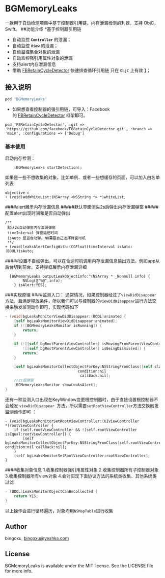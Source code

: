 # BGMemoryLeaks

  一款用于自动检测项目中基于控制器引用链，内存泄漏检测的利器，支持 ObjC，Swift。
##功能介绍
*基于控制器引用链
*  自动监控 **`Controller`** 的泄漏；
*  自动监控 **`View`** 的泄漏；
*  自动监控集合对象的泄漏
*  自动监控强引用属性对象的泄漏
*  支持alert内存泄漏信息
*  借助 [FBRetainCycleDetector](https://github.com/facebook/FBRetainCycleDetector) 快速排查循环引用链 只在 `ObjC` 上有效 】；

## 接入说明

```ruby
pod 'BGMemoryLeaks'
```
*   如果想查看控制器的强引用链，可导入：Facebook 的 [FBRetainCycleDetector](https://github.com/facebook/FBRetainCycleDetector) 框架即可。
```
pod 'FBRetainCycleDetector', :git => 'https://github.com/facebook/FBRetainCycleDetector.git', :branch => 'main', :configurations => ['Debug']
```

### 基本使用
启动内存检测：

```
    [BGMemoryLeaks startDetection];
```

如果是一些不想收集的对象，比如单例、或者一些想缓存的页面，可以加入白名单列表
```
objective-c
+ (void)addWhiteList:(NSArray <NSString *> *)whiteList;
```

####alert展示内存泄漏信息
#####默认界面消失2s后弹出内存泄漏弹窗
#####配置alert出现时间和是否自动弹出
```
/**
 默认2s自动弹窗内存泄漏弹窗
 timeInterval 弹窗延迟时间
 isAuto 是否自动弹。NO需要自己选择弹窗时机
 **/
+ (void)leaksAlertConfigWith:(CGFloat)timeInterval isAuto:(BOOL)isAuto;
```
#####设置不自动弹出，可以在合适时机调用内存泄漏信息输出方法，例如app从后台切到前台，支持弹框展示内存泄漏详细
```
  [BGMemoryLeaks outputLeakObjectInfo:^(NSArray * _Nonnull info) {
        NSLog(@"%@",info);
    } isAlert:YES];
```
###实现原理
####监测入口：
通常情况，如果控制器经过了`viewDidDisappear`方法，且满足释放条件，所以我们可以与控制器的`viewDidDisappear`进行方法交换来触发监测动作即可，实现代码如下
```objective-c
- (void)bgLeaksMonitorViewDidDisappear:(BOOL)animated {
    [self bgLeaksMonitorViewDidDisappear:animated];
    if (![BGMemoryLeaksMonitor isRunning]) {
        return;
    }
    
    if (![[self bgRootParentViewController] isMovingFromParentViewController] &&
        ![[self bgRootParentViewController] isBeingDismissed]) {
        return;
    }

    [self bgLeaksMonitorCollectObjectForKey:NSStringFromClass([self class])
                                 condition:nil
                                  callBack:nil];
    //2s后弹窗
    [BGMemoryLeaksMonitor showLeaksAlert];
}
```
还有一种监测入口出现在KeyWindow变更根控制器时，由于直接设置根控制器不会触发 `viewDidDisappear `方法，所以需要`setRootViewController`方法交换触发监测动作即可 ：
```
- (void)bgLeaksMonitorSetRootViewController:(UIViewController *)rootViewController {
    if (self.rootViewController && ![self.rootViewController isEqual:rootViewController]) {
        [self bgLeaksMonitorCollectObjectForKey:NSStringFromClass(self.rootViewController.class) condition:nil callBack:nil];
    }
    [self bgLeaksMonitorSetRootViewController:rootViewController];
}
```
####收集对象信息
1.收集控制器强引用属性对象
2.收集控制器所有子控制器对象
3.收集控制器所有view对象
4.会对实现下面协议方法的系统类收集、其他系统类过滤
```objective-c
- (BOOL)LeaksMonitorObjectCanBeCollected {
    return YES;
}
```
以上操作会进行循环遍历，对象均用`NSMapTable`进行收集


## Author

bingoxu, bingoxu@yeahka.com

## License

BGMemoryLeaks is available under the MIT license. See the LICENSE file for more info.
